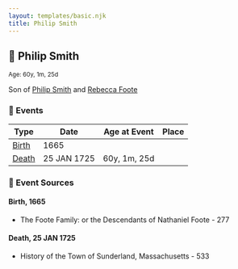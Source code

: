 ```yaml
---
layout: templates/basic.njk
title: Philip Smith
---
```

## 🔵 Philip Smith
<small>Age: 60y, 1m, 25d</small>

Son of [Philip Smith](/people/6/61981014) and [Rebecca Foote](/people/3/32470572)

### 📆 Events

Type | Date | Age at Event | Place
------ | ------ | ------ | ------
[Birth](#event-event-2) | 1665 |  |
[Death](#event-event-3) | 25 JAN 1725 | 60y, 1m, 25d |

### 📰 Event Sources

#### <a id="event-event-2"></a> Birth, 1665
* The Foote Family: or the Descendants of Nathaniel Foote  - 277

#### <a id="event-event-3"></a> Death, 25 JAN 1725
* History of the Town of Sunderland, Massachusetts  - 533